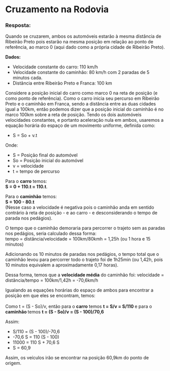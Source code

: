 # Cruzamento na Rodovia

### Resposta:

Quando se cruzarem, ambos os automóveis estarão à mesma distância de Ribeirão Preto pois estarão na mesma posição em relação ao ponto de referência, ao marco 0 (aqui dado como a própria cidade de Ribeirão Preto).

<strong>Dados:</strong>
- Velocidade constante do carro: 110 km/h
- Velocidade constante do caminhão: 80 km/h com 2 paradas de 5 minutos cada.
- Distância entre Ribeirão Preto e Franca: 100 km

Considere a posição inicial do carro como marco 0 na reta de posição (e como ponto de referência). Como o carro inicia seu percurso em Ribeirão Preto e o caminhão em Franca, sendo a distância entre as duas cidades igual a 100km, então podemos dizer que a posição inicial do caminhão é no marco 100km sobre a reta de posição.
Tendo os dois automóveis velocidades constantes, e portanto aceleração nula em ambos, usaremos a equação horária do espaço de um movimento uniforme, definida como:
- S = So + v.t

Onde:
- S = Posição final do automóvel
- So = Posição inicial do automóvel
- v = velocidade
- t = tempo de percurso

Para o <strong>carro</strong> temos:<br>
<strong>S = 0 + 110.t = 110.t</strong>. 

Para o <strong>caminhão</strong> temos:<br>
<strong>S = 100 - 80.t </strong><br> (Nesse caso a velocidade é negativa pois o caminhão anda em sentido contrário à reta de posição - e ao carro - e desconsiderando o tempo de parada nos pedágios).

O tempo que o caminhão demoraria para percorrer o trajeto sem as paradas nos pedágios, seria calculado dessa forma: <br>
tempo = distância/velocidade = 100km/80kmh = 1,25h (ou 1 hora e 15 minutos)

Adicionando os 10 minutos de paradas nos pedágios, o tempo total que o caminhão levou para percorrer todo o trajeto foi de 1h25min (ou 1,42h, pois 10 minutos equivalem a aproximadamente 0,17 horas).

Dessa forma, temos que a <strong>velocidade média</strong> do caminhão foi:
velocidade = distância/tempo = 100km/1,42h = -70,6km/h

Igualando as equações horárias do espaço de ambos para encontrar a posição em que eles se encontram, temos: <br><br>
Como t = (S - So)/v, então para o <strong>carro</strong> temos <strong> t = S/v = S/110 </strong> e para o <strong> caminhão </strong> temos <strong>t = (S - So)/v = (S - 100)/70,6</strong><br>

Assim: 
- S/110 = (S - 100)/-70,6
- -70,6 S = 110 (S - 100)
- 11000 = 110 S + 70,6 S
-  S = 60,9

Assim, os veículos irão se encontrar na posição 60,9km do ponto de origem.
